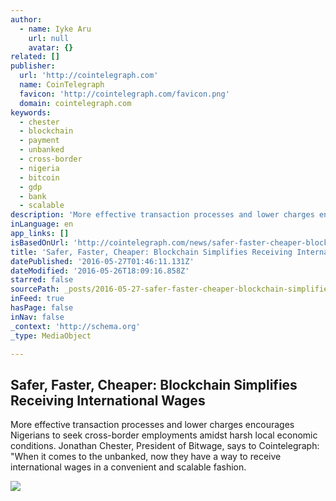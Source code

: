 ```yaml
---
author:
  - name: Iyke Aru
    url: null
    avatar: {}
related: []
publisher:
  url: 'http://cointelegraph.com'
  name: CoinTelegraph
  favicon: 'http://cointelegraph.com/favicon.png'
  domain: cointelegraph.com
keywords:
  - chester
  - blockchain
  - payment
  - unbanked
  - cross-border
  - nigeria
  - bitcoin
  - gdp
  - bank
  - scalable
description: 'More effective transaction processes and lower charges encourages Nigerians to seek cross-border employments amidst harsh local economic conditions. Jonathan Chester, President of Bitwage, says to Cointelegraph: "When it comes to the unbanked, now they have a way to receive international wages in a convenient and scalable fashion.'
inLanguage: en
app_links: []
isBasedOnUrl: 'http://cointelegraph.com/news/safer-faster-cheaper-blockchain-simplifies-receiving-international-wages-'
title: 'Safer, Faster, Cheaper: Blockchain Simplifies Receiving International Wages'
datePublished: '2016-05-27T01:46:11.131Z'
dateModified: '2016-05-26T18:09:16.858Z'
starred: false
sourcePath: _posts/2016-05-27-safer-faster-cheaper-blockchain-simplifies-receiving-inte.md
inFeed: true
hasPage: false
inNav: false
_context: 'http://schema.org'
_type: MediaObject

---
```

<article style=""><h1>Safer, Faster, Cheaper: Blockchain Simplifies Receiving International Wages</h1><p>More effective transaction processes and lower charges encourages Nigerians to seek cross-border employments amidst harsh local economic conditions. Jonathan Chester, President of Bitwage, says to Cointelegraph: "When it comes to the unbanked, now they have a way to receive international wages in a convenient and scalable fashion.</p><img src="http://cointelegraph.com/images/725_aHR0cDovL2NvaW50ZWxlZ3JhcGguY29tL3N0b3JhZ2UvdXBsb2Fkcy92aWV3L2YyYjA5ODMxMzcwMzZjNThlM2EyMWIyMDE0YzVjZDA2LnBuZw==.jpg" /></article>